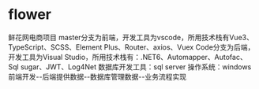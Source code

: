 # flower
鲜花网电商项目
master分支为前端，开发工具为vscode，所用技术栈有Vue3、TypeScript、SCSS、Element Plus、Router、axios、Vuex
Code分支为后端，开发工具为Visual Studio，所用技术栈有：.NET6、Automapper、Autofac、Sql sugar、JWT、Log4Net
数据库开发工具：sql server
操作系统：windows
前端开发--后端提供数据--数据库管理数据--业务流程实现


